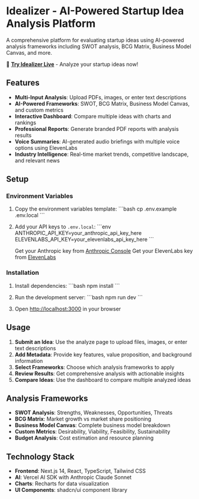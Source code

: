 # Idealizer - AI-Powered Startup Idea Analysis Platform

A comprehensive platform for evaluating startup ideas using AI-powered analysis frameworks including SWOT analysis, BCG Matrix, Business Model Canvas, and more.

🚀 **[Try Idealizer Live](https://idealizer-virid.vercel.app/analyze)** - Analyze your startup ideas now!

## Features

- **Multi-Input Analysis**: Upload PDFs, images, or enter text descriptions
- **AI-Powered Frameworks**: SWOT, BCG Matrix, Business Model Canvas, and custom metrics
- **Interactive Dashboard**: Compare multiple ideas with charts and rankings
- **Professional Reports**: Generate branded PDF reports with analysis results
- **Voice Summaries**: AI-generated audio briefings with multiple voice options using ElevenLabs
- **Industry Intelligence**: Real-time market trends, competitive landscape, and relevant news

## Setup

### Environment Variables

1. Copy the environment variables template:
   \`\`\`bash
   cp .env.example .env.local
   \`\`\`

2. Add your API keys to `.env.local`:
   \`\`\`env
   ANTHROPIC_API_KEY=your_anthropic_api_key_here
   ELEVENLABS_API_KEY=your_elevenlabs_api_key_here
   \`\`\`

   Get your Anthropic key from [Anthropic Console](https://console.anthropic.com/)
   Get your ElevenLabs key from [ElevenLabs](https://elevenlabs.io/)

### Installation

1. Install dependencies:
   \`\`\`bash
   npm install
   \`\`\`

2. Run the development server:
   \`\`\`bash
   npm run dev
   \`\`\`

3. Open [http://localhost:3000](http://localhost:3000) in your browser

## Usage

1. **Submit an Idea**: Use the analyze page to upload files, images, or enter text descriptions
2. **Add Metadata**: Provide key features, value proposition, and background information
3. **Select Frameworks**: Choose which analysis frameworks to apply
4. **Review Results**: Get comprehensive analysis with actionable insights
5. **Compare Ideas**: Use the dashboard to compare multiple analyzed ideas

## Analysis Frameworks

- **SWOT Analysis**: Strengths, Weaknesses, Opportunities, Threats
- **BCG Matrix**: Market growth vs market share positioning
- **Business Model Canvas**: Complete business model breakdown
- **Custom Metrics**: Desirability, Viability, Feasibility, Sustainability
- **Budget Analysis**: Cost estimation and resource planning

## Technology Stack

- **Frontend**: Next.js 14, React, TypeScript, Tailwind CSS
- **AI**: Vercel AI SDK with Anthropic Claude Sonnet
- **Charts**: Recharts for data visualization
- **UI Components**: shadcn/ui component library
